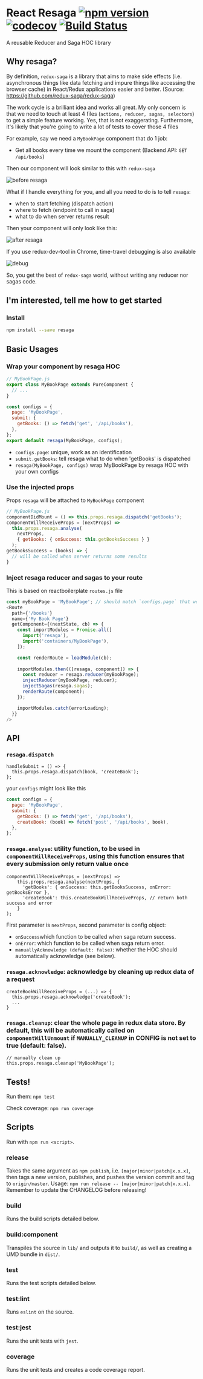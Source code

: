 # React Resaga [![npm version](https://badge.fury.io/js/resaga.svg)](https://www.npmjs.com/package/resaga) [![codecov](https://codecov.io/gh/quandhz/resaga/branch/master/graph/badge.svg)](https://codecov.io/gh/QuanDhz/resaga) [![Build Status](https://travis-ci.org/quandhz/resaga.svg?branch=master)](https://travis-ci.org/QuanDhz/resaga)

A reusable Reducer and Saga HOC library

## Why resaga?
By definition, `redux-saga` is a library that aims to make side effects (i.e. asynchronous things like data fetching and impure things like accessing the browser cache) in React/Redux applications easier and better. (Source: https://github.com/redux-saga/redux-saga)
 
The work cycle is a brilliant idea and works all great. My only concern is that we need to touch at least 4 files (`actions, reducer, sagas, selectors`) to get a simple feature working. Yes, that is not exaggerating.
Furthermore, it's likely that you're going to write a lot of tests to cover those 4 files

For example, say we need a `MyBookPage` component that do 1 job:
- Get all books every time we mount the component (Backend API: `GET /api/books`)

Then our component will look similar to this with `redux-saga`

![before resaga](screenshots/before.png)

What if I handle everything for you, and all you need to do is to tell `resaga`:
- when to start fetching (dispatch action)
- where to fetch (endpoint to call in saga)
- what to do when server returns result

Then your component will only look like this:

![after resaga](screenshots/after.png)

If you use redux-dev-tool in Chrome, time-travel debugging is also available

![debug](screenshots/debug.png)

So, you get the best of `redux-saga` world, without writing any reducer nor sagas code.

## I'm interested, tell me how to get started

### Install

```bash
npm install --save resaga
```

## Basic Usages
### Wrap your component by resaga HOC
```js
// MyBookPage.js
export class MyBookPage extends PureComponent {
  // ...
}

const configs = {
  page: 'MyBookPage',
  submit: {
    getBooks: () => fetch('get', '/api/books'),
  },
};
export default resaga(MyBookPage, configs);
```
- `configs.page`: unique, work as an identification
- `submit.getBooks`: tell resaga what to do when 'getBooks' is dispatched
- `resaga(MyBookPage, configs)` wrap MyBookPage by resaga HOC with your own configs

### Use the injected props
Props `resaga` will be attached to `MyBookPage` component
```js
// MyBookPage.js
componentDidMount = () => this.props.resaga.dispatch('getBooks');
componentWillReceiveProps = (nextProps) =>
  this.props.resaga.analyse(
    nextProps,
    { getBooks: { onSuccess: this.getBooksSuccess } }
  );
getBooksSuccess = (books) => {
  // will be called when server returns some results
}
```

### Inject resaga reducer and sagas to your route
This is based on reactboilerplate `routes.js` file
```js
const myBookPage = 'MyBookPage'; // should match `configs.page` that we set in the beginning
<Route
  path={'/books'}
  name={'My Book Page'}
  getComponent={(nextState, cb) => {
    const importModules = Promise.all([
      import('resaga'),
      import('containers/MyBookPage'),
    ]);

    const renderRoute = loadModule(cb);
    
    importModules.then(([resaga, component]) => {
      const reducer = resaga.reducer(myBookPage);
      injectReducer(myBookPage, reducer);
      injectSagas(resaga.sagas);
      renderRoute(component);
    });

    importModules.catch(errorLoading);
  }}
/>
```
## API
### `resaga.dispatch`
```
handleSubmit = () => {
  this.props.resaga.dispatch(book, 'createBook');
};
```
your `configs` might look like this
```js
const configs = {
  page: 'MyBookPage',
  submit: {
    getBooks: () => fetch('get', '/api/books'),
    createBook: (book) => fetch('post', '/api/books', book),
  },
};
```
### `resaga.analyse`: utility function, to be used in `componentWillReceiveProps`, using this function ensures that every submission only return value once
```
componentWillReceiveProps = (nextProps) => 
    this.props.resaga.analyse(nextProps, {
      'getBooks': { onSuccess: this.getBooksSuccess, onError: getBooksError },
      'createBook': this.createBookWillReceiveProps, // return both success and error
    }
);
```
First parameter is `nextProps`, second parameter is config object:
- `onSuccess`which function to be called when saga return success.
- `onError`: which function to be called when saga return error.
- `manuallyAcknowledge (default: false)`:  whether the HOC should automatically acknowledge (see below).
### `resaga.acknowledge`: acknowledge by cleaning up redux data of a request
```
createBookWillReceiveProps = (...) => {
  this.props.resaga.acknowledge('createBook');
  ...
}
```
### `resaga.cleanup`: clear the whole page in redux data store. By default, this will be automatically called on `componentWillUnmount` if `MANUALLY_CLEANUP` in CONFIG is not set to true (default: false).
```
// manually clean up
this.props.resaga.cleanup('MyBookPage');
```

## Tests!

Run them:
`npm test`

Check coverage:
`npm run coverage`

## Scripts
Run with `npm run <script>`.

### release
Takes the same argument as `npm publish`, i.e. `[major|minor|patch|x.x.x]`, then tags a new version, publishes, and pushes the version commit and tag to `origin/master`. Usage: `npm run release -- [major|minor|patch|x.x.x]`. Remember to update the CHANGELOG before releasing!

### build
Runs the build scripts detailed below.

### build:component
Transpiles the source in `lib/` and outputs it to `build/`, as well as creating a UMD bundle in `dist/`.

### test
Runs the test scripts detailed below.

### test:lint
Runs `eslint` on the source.

### test:jest
Runs the unit tests with `jest`.

### coverage
Runs the unit tests and creates a code coverage report.
